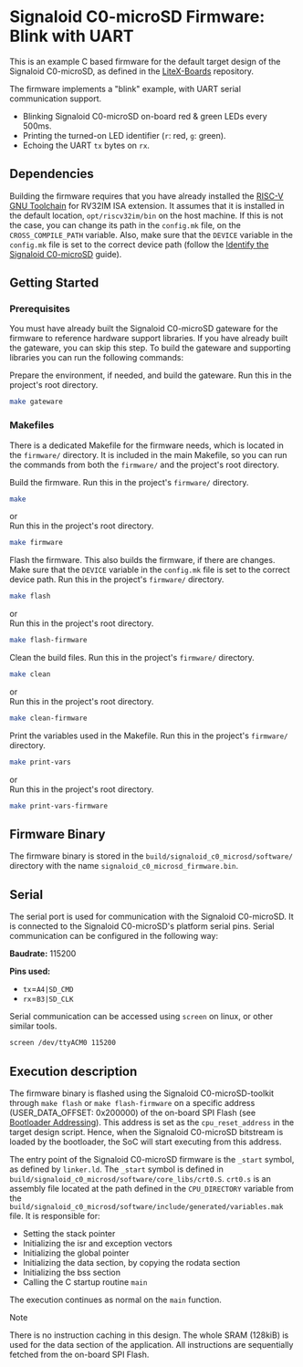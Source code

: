 # Signaloid C0-microSD Firmware: Blink with UART
This is an example C based firmware for the default target design of the Signaloid C0-microSD, as defined in the [LiteX-Boards](https://github.com/litex-hub/litex-boards) repository.

The firmware implements a "blink" example, with UART serial communication support.
- Blinking Signaloid C0-microSD on-board red & green LEDs every 500ms.
- Printing the turned-on LED identifier (`r`: red, `g`: green). 
- Echoing the UART `tx` bytes on `rx`.

## Dependencies
Building the firmware requires that you have already installed the [RISC-V GNU Toolchain](https://github.com/riscv/riscv-gnu-toolchain) for RV32IM ISA extension. It assumes that it is installed in the default location, `opt/riscv32im/bin` on the host machine. If this is not the case, you can change its path in the `config.mk` file, on the `CROSS_COMPILE_PATH` variable. Also, make sure that the `DEVICE` variable in the `config.mk` file is set to the correct device path (follow the [Identify the Signaloid C0-microSD](https://c0-microsd-docs.signaloid.io/guides/identify-c0-microsd) guide).

## Getting Started
### Prerequisites
You must have already built the Signaloid C0-microSD gateware for the firmware to reference hardware support libraries. If you have already built the gateware, you can skip this step. To build the gateware and supporting libraries you can run the following commands:

Prepare the environment, if needed, and build the gateware. Run this in the project's root directory.
```sh
make gateware
```

### Makefiles
There is a dedicated Makefile for the firmware needs, which is located in the `firmware/` directory. It is included in the main Makefile, so you can run the commands from both the `firmware/` and the project's root directory.

Build the firmware. Run this in the project's `firmware/` directory.
```sh
make
```
or  
Run this in the project's root directory.
```sh
make firmware
```

Flash the firmware. This also builds the firmware, if there are changes. Make sure that the `DEVICE` variable in the `config.mk` file is set to the correct device path. Run this in the project's `firmware/` directory.
```sh
make flash
```
or  
Run this in the project's root directory.
```sh
make flash-firmware
```

Clean the build files. Run this in the project's `firmware/` directory.
```sh
make clean
```
or  
Run this in the project's root directory.
```sh
make clean-firmware
```

Print the variables used in the Makefile. Run this in the project's `firmware/` directory.
```sh
make print-vars
```
or  
Run this in the project's root directory.
```sh
make print-vars-firmware
```

## Firmware Binary
The firmware binary is stored in the `build/signaloid_c0_microsd/software/` directory with the name `signaloid_c0_microsd_firmware.bin`.

## Serial
The serial port is used for communication with the Signaloid C0-microSD. It is connected to the Signaloid C0-microSD's platform serial pins. Serial communication can be configured in the following way:

**Baudrate:** 115200

**Pins used:**
- `tx`=`A4|SD_CMD`
- `rx`=`B3|SD_CLK`

Serial communication can be accessed using `screen` on linux, or other similar tools.
```sh
screen /dev/ttyACM0 115200
```

## Execution description
The firmware binary is flashed using the Signaloid C0-microSD-toolkit through `make flash` or `make flash-firmware` on a specific address (USER_DATA_OFFSET: 0x200000) of the on-board SPI Flash (see [Bootloader Addressing](https://c0-microsd-docs.signaloid.io/hardware-overview/bootloader-addresssing.html)). This address is set as the `cpu_reset_address` in the target design script. Hence, when the Signaloid C0-microSD bitstream is loaded by the bootloader, the SoC will start executing from this address.

The entry point of the Signaloid C0-microSD firmware is the `_start` symbol, as defined by `linker.ld`. The `_start` symbol is defined in `build/signaloid_c0_microsd/software/core_libs/crt0.S`. `crt0.s` is an assembly file located at the path defined in the `CPU_DIRECTORY` variable from the `build/signaloid_c0_microsd/software/include/generated/variables.mak` file. It is responsible for:
- Setting the stack pointer
- Initializing the isr and exception vectors
- Initializing the global pointer
- Initializing the data section, by copying the rodata section
- Initializing the bss section
- Calling the C startup routine `main`

The execution continues as normal on the `main` function.

> [!NOTE]
> There is no instruction caching in this design. The whole SRAM (128kiB) is used for the data section of the application. All instructions are sequentially fetched from the on-board SPI Flash.
